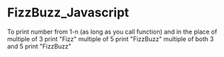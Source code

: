 # FizzBuzz_Javascript


To print number from 1-n (as long as you call function) and in the place of 
multiple of 3 print "Fizz"
multiple of 5 print "FizzBuzz"
multiple of both 3 and 5 print "FizzBuzz"
